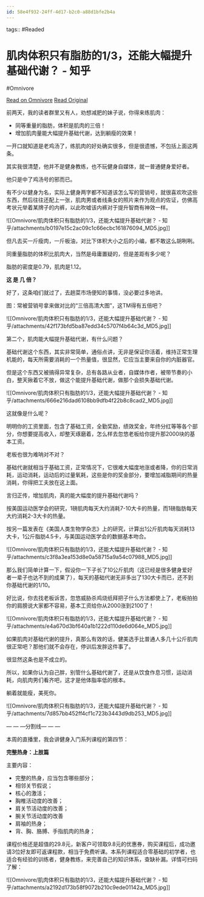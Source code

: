 ```yaml
---
id: 58e4f932-24ff-4d17-b2c0-a88d1bfe2b4a
---
```



tags::  #Readed 

# 肌肉体积只有脂肪的1/3，还能大幅提升基础代谢？ - 知乎
#Omnivore

[Read on Omnivore](https://omnivore.app/me/1-3-1907ca69b7e)
[Read Original](https://zhuanlan.zhihu.com/p/127018661)

前两天，我的读者群里又有人，劝想减肥的妹子说，你得来练肌肉：

* 同等重量的脂肪，体积是肌肉的三倍！
* 增加肌肉量能大幅提升基础代谢，达到躺瘦的效果！

一开口就知道是老鸡汤了，练肌肉的好处确实很多，但是很遗憾，不包括上面这两条。

其实我很清楚，他并不是健身教练，也不玩健身自媒体，就一普通健身爱好者。

他只是中了鸡汤号的邪而已。

有不少以健身为名，实际上健身两字都不知道该怎么写的营销号，就很喜欢吹这些东西，然后往往还配上一张，肌肉男或者线条女的照片来作为观点的佐证，仿佛高考状元举着某牌子的内裤，以此吹嘘该内裤对于提升智商有神效一样。

![[Omnivore/肌肉体积只有脂肪的1/3，还能大幅提升基础代谢？ - 知乎/attachments/b0197e15c2ac09c1c66ecbc161876094_MD5.jpg]]

但凡去买一斤瘦肉，一斤板油，对比下体积大小之后的小编，都不敢这么胡咧咧。

同重量脂肪的体积比肌肉大，当然是毋庸置疑的，但是差距有多少呢？

脂肪的密度是0.79，肌肉是1.12。

**这 是 几 倍？**

好了，这条咱们就过了，去趟菜市场便知的事情，没必要过多地讲。

图：常被营销号拿来做对比的“三倍高清大图”，这TM得有五倍吧？

![[Omnivore/肌肉体积只有脂肪的1/3，还能大幅提升基础代谢？ - 知乎/attachments/42f173bfd5ba87edd34c5707f4b64c3d_MD5.jpg]]

第二个，肌肉能大幅提升基础代谢，有什么问题？

基础代谢这个东西，其实非常简单，通俗点讲，无非是保证你活着，维持正常生理机能的，每天所需要消耗的一个热量值，很显然，它应当主要来自你的内脏器官。

但是这个东西又被搞得异常复杂，总有各路从业者，自媒体作者，被带节奏的小白，整天揪着它不放，做这个能提升基础代谢，做那个会损失基础代谢。

![[Omnivore/肌肉体积只有脂肪的1/3，还能大幅提升基础代谢？ - 知乎/attachments/666e216dad6108bb9dfb4f22b8c8cad2_MD5.jpg]]

这就像是什么呢？

明明你的工资里面，包含了基础工资，全勤奖励，绩效奖金，年终分红等等各个部分，你想要提高收入，却整天琢磨着，怎么样去忽悠老板给你提升那2000块的基本工资。

老板也很为难呐对不对？

基础代谢就相当于基础工资，正常情况下，它很难大幅度地涨或者降，你的日常消耗，运动消耗，运动后的过量氧耗，这些是你的奖金部分，要增加减脂期间的热量消耗，你得把工夫放在这上面。

言归正传，增加肌肉，真的能大幅度的提升基础代谢吗？

按美国运动医学会的研究，1磅肌肉每天大约消耗7-10大卡的热量，而1磅脂肪每天大约消耗2-3大卡的热量。

按另一篇发表在《美国人类生物学杂志》上的研究，计算出1公斤肌肉每天消耗13大卡，1公斤脂肪4.5卡，与美国运动医学会的数据基本吻合。

![[Omnivore/肌肉体积只有脂肪的1/3，还能大幅提升基础代谢？ - 知乎/attachments/c3f8a3ea153d8e0a58715a9a54c07988_MD5.jpg]]

那么我们简单计算一下，假设你一下子长了10公斤肌肉（这已经是很多健身爱好者一辈子也达不到的成果了），每天的基础代谢无非多出了130大卡而已，还不到你基础代谢的1/10。

好比说，你去找老板诉苦，忽悠威胁杀鸡烧纸拜把子什么方法都使上了，老板拍拍你的肩膀说大家都不容易，基本工资给你从2000涨到2100了！

![[Omnivore/肌肉体积只有脂肪的1/3，还能大幅提升基础代谢？ - 知乎/attachments/e4a670d3bf640a1b1222d110de6d064e_MD5.jpg]]

如果肌肉对基础代谢的提升，真那么有效的话，健美选手比普通人多几十公斤肌肉很正常吧？那他们就不会存在，停训后发胖这件事了。

很显然这条也是不成立的。

所以，如果你认为自己胖，别管什么基础代谢了，还是从饮食作息习惯，运动消耗，向肌肉男们看齐吧，这才是他体脂率低的根本。

躺着就能瘦，美死你。

![[Omnivore/肌肉体积只有脂肪的1/3，还能大幅提升基础代谢？ - 知乎/attachments/7d857bb452ff4cf1c723b3443d9db253_MD5.jpg]]

— — —分割线— — —

本周的直播里，我会讲健身入门系列课程的第四节：

**完整热身：上肢篇**

主要内容：

* 完整的热身，应当包含哪些部分；
* 相邻关节假说；
* 核心的激活；
* 胸椎活动度的改善；
* 肩关节活动度的改善；
* 腕关节活动度的改善
* 肩袖的热身；
* 背、胸、胳膊、手指肌肉的热身；

课程价格还是超值的29.8元，新客户可领取9.8元的优惠券，购买课程后，成功邀请3位好友即可返课程款，相当于免费听课。本系列课程适合零基础的初学者，也适合有经验的训练者，健身教练，来完善自己的知识体系，查缺补漏。详情可扫码了解：

![[Omnivore/肌肉体积只有脂肪的1/3，还能大幅提升基础代谢？ - 知乎/attachments/a2192d173b58f9072b210c9ede01142a_MD5.jpg]]

